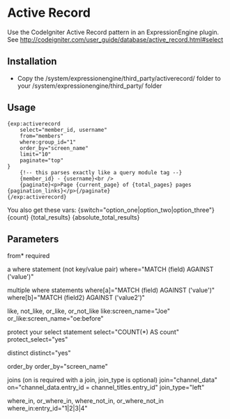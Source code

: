 # Active Record #

Use the CodeIgniter Active Record pattern in an ExpressionEngine plugin. See http://codeigniter.com/user_guide/database/active_record.html#select

## Installation

* Copy the /system/expressionengine/third_party/activerecord/ folder to your /system/expressionengine/third_party/ folder

## Usage

	{exp:activerecord
		select="member_id, username"
		from="members"
		where:group_id="1"
		order_by="screen_name"
		limit="10"
		paginate="top"
	}
		{!-- this parses exactly like a query module tag --}
		{member_id} - {username}<br />
		{paginate}<p>Page {current_page} of {total_pages} pages {pagination_links}</p>{/paginate}
	{/exp:activerecord}

You also get these vars:
	{switch="option_one|option_two|option_three"}
	{count}
	{total_results}
	{absolute_total_results}

## Parameters

from* required

a where statement (not key/value pair)
	where="MATCH (field) AGAINST ('value')"
	
multiple where statements
	where[a]="MATCH (field) AGAINST ('value')"
	where[b]="MATCH (field2) AGAINST ('value2')"
	
like, not_like, or_like, or_not_like
	like:screen_name="Joe"
	or_like:screen_name="oe:before"

protect your select statement
	select="COUNT(*) AS count"
	protect_select="yes"
	
distinct
	distinct="yes"
	
order_by
	order_by="screen_name"
	
joins (on is required with a join, join_type is optional)
	join="channel_data"
	on="channel_data.entry_id = channel_titles.entry_id"
	join_type="left"
	
where_in, or_where_in, where_not_in, or_where_not_in
	where_in:entry_id="1|2|3|4"